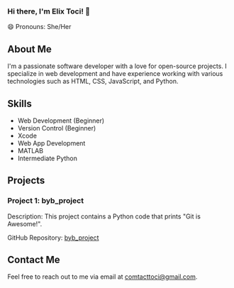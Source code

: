 ### Hi there, I'm Elix Toci! 👋

<!--
**elixtoci/elixtoci** is a ✨ _special_ ✨ repository because its `README.md` (this file) appears on your GitHub profile.
-->

<!-- Add Pronouns -->
😄 Pronouns: She/Her

<!-- Add Profile Picture -->

## About Me
I'm a passionate software developer with a love for open-source projects. I specialize in web development and have experience working with various technologies such as HTML, CSS, JavaScript, and Python.

## Skills
- Web Development (Beginner)
- Version Control (Beginner)
- Xcode
- Web App Development
- MATLAB
- Intermediate Python

## Projects
### Project 1: byb_project
Description: This project contains a Python code that prints "Git is Awesome!".

GitHub Repository: [byb_project](https://github.com/elixtoci/byb_project)

## Contact Me
Feel free to reach out to me via email at comtacttoci@gmail.com.
